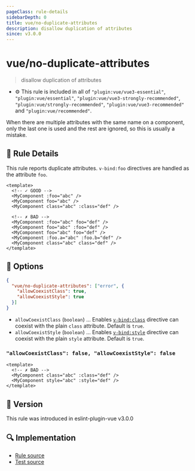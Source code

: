 ```yaml
---
pageClass: rule-details
sidebarDepth: 0
title: vue/no-duplicate-attributes
description: disallow duplication of attributes
since: v3.0.0
---
```

# vue/no-duplicate-attributes

> disallow duplication of attributes

- :gear: This rule is included in all of `"plugin:vue/vue3-essential"`, `"plugin:vue/essential"`, `"plugin:vue/vue3-strongly-recommended"`, `"plugin:vue/strongly-recommended"`, `"plugin:vue/vue3-recommended"` and `"plugin:vue/recommended"`.

When there are multiple attributes with the same name on a component, only the last one is used and the rest are ignored, so this is usually a mistake.

## :book: Rule Details

This rule reports duplicate attributes.
`v-bind:foo` directives are handled as the attribute `foo`.

<eslint-code-block :rules="{'vue/no-duplicate-attributes': ['error']}">

```vue
<template>
  <!-- ✓ GOOD -->
  <MyComponent :foo="abc" />
  <MyComponent foo="abc" />
  <MyComponent class="abc" :class="def" />

  <!-- ✗ BAD -->
  <MyComponent :foo="abc" foo="def" />
  <MyComponent foo="abc" :foo="def" />
  <MyComponent foo="abc" foo="def" />
  <MyComponent :foo.a="abc" :foo.b="def" />
  <MyComponent class="abc" class="def" />
</template>
```

</eslint-code-block>

## :wrench: Options

```json
{
  "vue/no-duplicate-attributes": ["error", {
    "allowCoexistClass": true,
    "allowCoexistStyle": true
  }]
}
```

- `allowCoexistClass` (`boolean`) ... Enables [`v-bind:class`] directive can coexist with the plain `class` attribute. Default is `true`.
- `allowCoexistStyle` (`boolean`) ... Enables [`v-bind:style`] directive can coexist with the plain `style` attribute. Default is `true`.

[`v-bind:class`]: https://vuejs.org/guide/essentials/class-and-style.html
[`v-bind:style`]: https://vuejs.org/guide/essentials/class-and-style.html

### `"allowCoexistClass": false, "allowCoexistStyle": false`

<eslint-code-block :rules="{'vue/no-duplicate-attributes': ['error', {allowCoexistClass: false, allowCoexistStyle: false}]}">

```vue
<template>
  <!-- ✗ BAD -->
  <MyComponent class="abc" :class="def" />
  <MyComponent style="abc" :style="def" />
</template>
```

</eslint-code-block>

## :rocket: Version

This rule was introduced in eslint-plugin-vue v3.0.0

## :mag: Implementation

- [Rule source](https://github.com/vuejs/eslint-plugin-vue/blob/master/lib/rules/no-duplicate-attributes.js)
- [Test source](https://github.com/vuejs/eslint-plugin-vue/blob/master/tests/lib/rules/no-duplicate-attributes.js)
